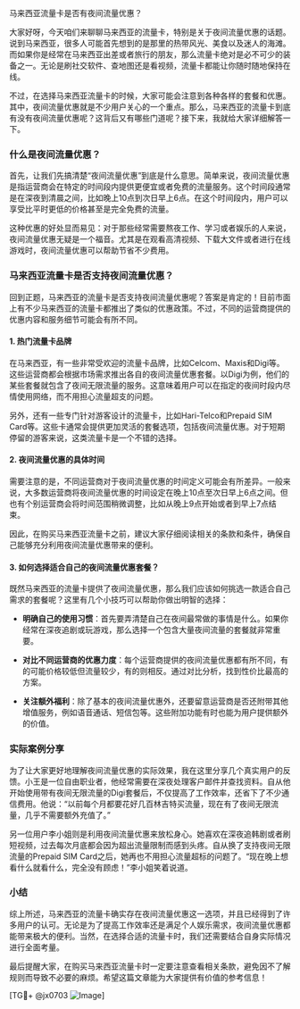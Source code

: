 马来西亚流量卡是否有夜间流量优惠？

大家好呀，今天咱们来聊聊马来西亚的流量卡，特别是关于夜间流量优惠的话题。说到马来西亚，很多人可能首先想到的是那里的热带风光、美食以及迷人的海滩。而如果你是经常在马来西亚出差或者旅行的朋友，那么流量卡绝对是必不可少的装备之一。无论是刷社交软件、查地图还是看视频，流量卡都能让你随时随地保持在线。

不过，在选择马来西亚流量卡的时候，大家可能会注意到各种各样的套餐和优惠。其中，夜间流量优惠就是不少用户关心的一个重点。那么，马来西亚的流量卡到底有没有夜间流量优惠呢？这背后又有哪些门道呢？接下来，我就给大家详细解答一下。

### 什么是夜间流量优惠？

首先，让我们先搞清楚“夜间流量优惠”到底是什么意思。简单来说，夜间流量优惠是指运营商会在特定的时间段内提供更便宜或者免费的流量服务。这个时间段通常是在深夜到清晨之间，比如晚上10点到次日早上6点。在这个时间段内，用户可以享受比平时更低的价格甚至是完全免费的流量。

这种优惠的好处显而易见：对于那些经常需要熬夜工作、学习或者娱乐的人来说，夜间流量优惠无疑是一个福音。尤其是在观看高清视频、下载大文件或者进行在线游戏时，夜间流量优惠可以帮助节省不少费用。

### 马来西亚流量卡是否支持夜间流量优惠？

回到正题，马来西亚的流量卡是否支持夜间流量优惠呢？答案是肯定的！目前市面上有不少马来西亚的流量卡都推出了类似的优惠政策。不过，不同的运营商提供的优惠内容和服务细节可能会有所不同。

#### 1. 热门流量卡品牌

在马来西亚，有一些非常受欢迎的流量卡品牌，比如Celcom、Maxis和Digi等。这些运营商都会根据市场需求推出各自的夜间流量优惠套餐。以Digi为例，他们的某些套餐就包含了夜间无限流量的服务。这意味着用户可以在指定的夜间时段内尽情使用网络，而不用担心流量超支的问题。

另外，还有一些专门针对游客设计的流量卡，比如Hari-Telco和Prepaid SIM Card等。这些卡通常会提供更加灵活的套餐选项，包括夜间流量优惠。对于短期停留的游客来说，这类流量卡是一个不错的选择。

#### 2. 夜间流量优惠的具体时间

需要注意的是，不同运营商对于夜间流量优惠的时间定义可能会有所差异。一般来说，大多数运营商将夜间流量优惠的时间设定在晚上10点至次日早上6点之间。但也有个别运营商会将时间范围稍微调整，比如从晚上9点开始或者到早上7点结束。

因此，在购买马来西亚流量卡之前，建议大家仔细阅读相关的条款和条件，确保自己能够充分利用夜间流量优惠带来的便利。

#### 3. 如何选择适合自己的夜间流量优惠套餐？

既然马来西亚的流量卡提供了夜间流量优惠，那么我们应该如何挑选一款适合自己需求的套餐呢？这里有几个小技巧可以帮助你做出明智的选择：

- **明确自己的使用习惯**：首先要弄清楚自己在夜间最常做的事情是什么。如果你经常在深夜追剧或玩游戏，那么选择一个包含大量夜间流量的套餐就非常重要。
  
- **对比不同运营商的优惠力度**：每个运营商提供的夜间流量优惠都有所不同，有的可能价格较低但流量较少，有的则相反。通过对比分析，找到性价比最高的方案。

- **关注额外福利**：除了基本的夜间流量优惠外，还要留意运营商是否还附带其他增值服务，例如语音通话、短信包等。这些附加功能有时也能为用户提供额外的价值。

### 实际案例分享

为了让大家更好地理解夜间流量优惠的实际效果，我在这里分享几个真实用户的反馈。小王是一位自由职业者，他经常需要在深夜处理客户邮件并查找资料。自从他开始使用带有夜间无限流量的Digi套餐后，不仅提高了工作效率，还省下了不少通信费用。他说：“以前每个月都要花好几百林吉特买流量，现在有了夜间无限流量，几乎不需要额外充值了。”

另一位用户李小姐则是利用夜间流量优惠来放松身心。她喜欢在深夜追韩剧或者刷短视频，过去每次月底都会因为超出流量限制而感到头疼。自从换了支持夜间无限流量的Prepaid SIM Card之后，她再也不用担心流量超标的问题了。“现在晚上想看什么就看什么，完全没有顾虑！”李小姐笑着说道。

### 小结

综上所述，马来西亚的流量卡确实存在夜间流量优惠这一选项，并且已经得到了许多用户的认可。无论是为了提高工作效率还是满足个人娱乐需求，夜间流量优惠都能带来极大的便利。当然，在选择合适的流量卡时，我们还需要结合自身实际情况进行全面考量。

最后提醒大家，在购买马来西亚流量卡时一定要注意查看相关条款，避免因不了解规则而导致不必要的麻烦。希望这篇文章能为大家提供有价值的参考信息！

[TG💪+ @jx0703 ![Image](https://github.com/user-attachments/assets/dbca1d08-cadb-493c-b0ec-ad6f7a83f270)]